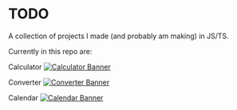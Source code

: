 # TODO

A collection of projects I made (and probably am making) in JS/TS.

Currently in this repo are:

Calculator
[![Calculator Banner](https://b.catgirlsare.sexy/YdDggbsGmDVi.png "Calculator Banner")](https://ozzymand.github.io/TODO/Calculator/)

Converter
[![Converter Banner](https://b.catgirlsare.sexy/YdDggbsGmDVi.png "Converter Banner")](https://ozzymand.github.io/TODO/Converter/)

Calendar
[![Calendar Banner](https://imgur.com/a/DJ2wBgR "Calendar Banner")](https://ozzymand.github.io/TODO/Calendar/)
